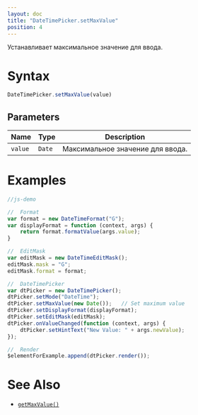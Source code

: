 ```yaml
---
layout: doc
title: "DateTimePicker.setMaxValue"
position: 4
---
```


Устанавливает максимальное значение для ввода.

# Syntax

```js
DateTimePicker.setMaxValue(value)
```

## Parameters

|Name|Type|Description|
|----|----|-----------|
|`value`|`Date`|Максимальное значение для ввода.|

# Examples

```js
//js-demo

//  Format
var format = new DateTimeFormat("G");
var displayFormat = function (context, args) {
    return format.formatValue(args.value);
}

//  EditMask
var editMask = new DateTimeEditMask();
editMask.mask = "G";
editMask.format = format;

//  DateTimePicker
var dtPicker = new DateTimePicker();
dtPicker.setMode("DateTime");
dtPicker.setMaxValue(new Date());   // Set maximum value
dtPicker.setDisplayFormat(displayFormat);
dtPicker.setEditMask(editMask);
dtPicker.onValueChanged(function (context, args) {
    dtPicker.setHintText("New Value: " + args.newValue);
});

//  Render
$elementForExample.append(dtPicker.render());
```

# See Also

* [`getMaxValue()`](../DateTimePicker.getMaxValue/)

